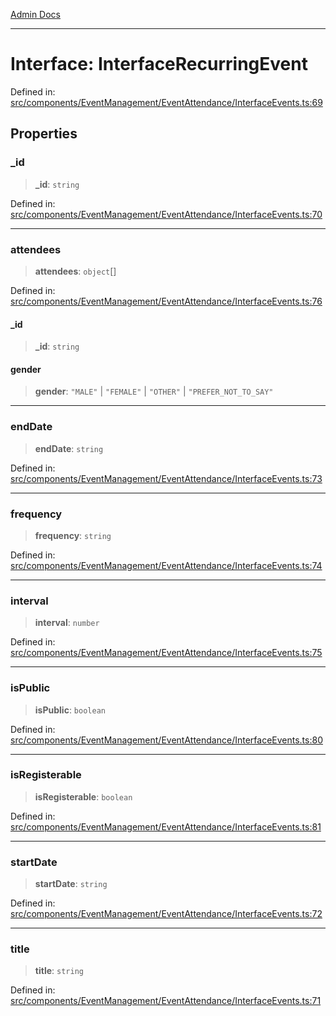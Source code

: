 [Admin Docs](/)

***

# Interface: InterfaceRecurringEvent

Defined in: [src/components/EventManagement/EventAttendance/InterfaceEvents.ts:69](https://github.com/abhassen44/talawa-admin/blob/bb7b6d5252385a81ad100b897eb0cba4f7ba10d2/src/components/EventManagement/EventAttendance/InterfaceEvents.ts#L69)

## Properties

### \_id

> **\_id**: `string`

Defined in: [src/components/EventManagement/EventAttendance/InterfaceEvents.ts:70](https://github.com/abhassen44/talawa-admin/blob/bb7b6d5252385a81ad100b897eb0cba4f7ba10d2/src/components/EventManagement/EventAttendance/InterfaceEvents.ts#L70)

***

### attendees

> **attendees**: `object`[]

Defined in: [src/components/EventManagement/EventAttendance/InterfaceEvents.ts:76](https://github.com/abhassen44/talawa-admin/blob/bb7b6d5252385a81ad100b897eb0cba4f7ba10d2/src/components/EventManagement/EventAttendance/InterfaceEvents.ts#L76)

#### \_id

> **\_id**: `string`

#### gender

> **gender**: `"MALE"` \| `"FEMALE"` \| `"OTHER"` \| `"PREFER_NOT_TO_SAY"`

***

### endDate

> **endDate**: `string`

Defined in: [src/components/EventManagement/EventAttendance/InterfaceEvents.ts:73](https://github.com/abhassen44/talawa-admin/blob/bb7b6d5252385a81ad100b897eb0cba4f7ba10d2/src/components/EventManagement/EventAttendance/InterfaceEvents.ts#L73)

***

### frequency

> **frequency**: `string`

Defined in: [src/components/EventManagement/EventAttendance/InterfaceEvents.ts:74](https://github.com/abhassen44/talawa-admin/blob/bb7b6d5252385a81ad100b897eb0cba4f7ba10d2/src/components/EventManagement/EventAttendance/InterfaceEvents.ts#L74)

***

### interval

> **interval**: `number`

Defined in: [src/components/EventManagement/EventAttendance/InterfaceEvents.ts:75](https://github.com/abhassen44/talawa-admin/blob/bb7b6d5252385a81ad100b897eb0cba4f7ba10d2/src/components/EventManagement/EventAttendance/InterfaceEvents.ts#L75)

***

### isPublic

> **isPublic**: `boolean`

Defined in: [src/components/EventManagement/EventAttendance/InterfaceEvents.ts:80](https://github.com/abhassen44/talawa-admin/blob/bb7b6d5252385a81ad100b897eb0cba4f7ba10d2/src/components/EventManagement/EventAttendance/InterfaceEvents.ts#L80)

***

### isRegisterable

> **isRegisterable**: `boolean`

Defined in: [src/components/EventManagement/EventAttendance/InterfaceEvents.ts:81](https://github.com/abhassen44/talawa-admin/blob/bb7b6d5252385a81ad100b897eb0cba4f7ba10d2/src/components/EventManagement/EventAttendance/InterfaceEvents.ts#L81)

***

### startDate

> **startDate**: `string`

Defined in: [src/components/EventManagement/EventAttendance/InterfaceEvents.ts:72](https://github.com/abhassen44/talawa-admin/blob/bb7b6d5252385a81ad100b897eb0cba4f7ba10d2/src/components/EventManagement/EventAttendance/InterfaceEvents.ts#L72)

***

### title

> **title**: `string`

Defined in: [src/components/EventManagement/EventAttendance/InterfaceEvents.ts:71](https://github.com/abhassen44/talawa-admin/blob/bb7b6d5252385a81ad100b897eb0cba4f7ba10d2/src/components/EventManagement/EventAttendance/InterfaceEvents.ts#L71)
